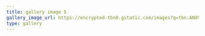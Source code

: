 ```yaml
---
title: gallery image 5
gallery_image_url: https://encrypted-tbn0.gstatic.com/images?q=tbn:ANd9GcSnjmRUTe9QFcAfXxZEBBjPZU_dIuq8y-jTuA&usqp=CAU
type: gallery
---
```

